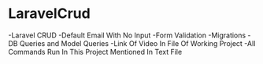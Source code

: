 # LaravelCrud
-Laravel CRUD -Default Email With No Input -Form Validation -Migrations -DB Queries and Model Queries -Link Of Video In File Of Working Project -All Commands Run In This Project Mentioned In Text File
